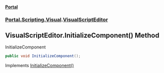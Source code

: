 #### [Portal](index.md 'index')
### [Portal.Scripting.Visual](Portal.Scripting.Visual.md 'Portal.Scripting.Visual').[VisualScriptEditor](VisualScriptEditor.md 'Portal.Scripting.Visual.VisualScriptEditor')

## VisualScriptEditor.InitializeComponent() Method

InitializeComponent

```csharp
public void InitializeComponent();
```

Implements [InitializeComponent()](https://docs.microsoft.com/en-us/dotnet/api/System.Windows.Markup.IComponentConnector.InitializeComponent 'System.Windows.Markup.IComponentConnector.InitializeComponent')